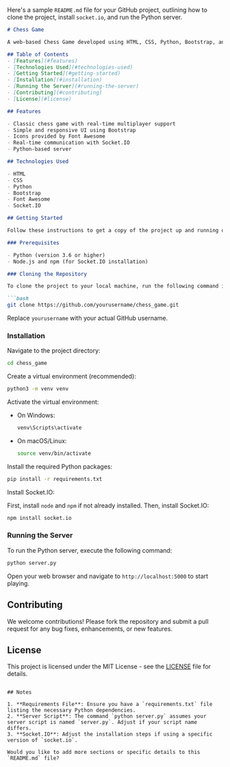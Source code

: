 Here's a sample `README.md` file for your GitHub project, outlining how to clone the project, install `socket.io`, and run the Python server. 

```markdown
# Chess Game

A web-based Chess Game developed using HTML, CSS, Python, Bootstrap, and Font Awesome. This project uses `socket.io` for real-time communication between players.

## Table of Contents
- [Features](#features)
- [Technologies Used](#technologies-used)
- [Getting Started](#getting-started)
- [Installation](#installation)
- [Running the Server](#running-the-server)
- [Contributing](#contributing)
- [License](#license)

## Features

- Classic chess game with real-time multiplayer support
- Simple and responsive UI using Bootstrap
- Icons provided by Font Awesome
- Real-time communication with Socket.IO
- Python-based server

## Technologies Used

- HTML
- CSS
- Python
- Bootstrap
- Font Awesome
- Socket.IO

## Getting Started

Follow these instructions to get a copy of the project up and running on your local machine for development and testing purposes.

### Prerequisites

- Python (version 3.6 or higher)
- Node.js and npm (for Socket.IO installation)

### Cloning the Repository

To clone the project to your local machine, run the following command in your terminal:

```bash
git clone https://github.com/yourusername/chess_game.git
```

Replace `yourusername` with your actual GitHub username.

### Installation

Navigate to the project directory:

```bash
cd chess_game
```

Create a virtual environment (recommended):

```bash
python3 -m venv venv
```

Activate the virtual environment:

- On Windows:

    ```bash
    venv\Scripts\activate
    ```

- On macOS/Linux:

    ```bash
    source venv/bin/activate
    ```

Install the required Python packages:

```bash
pip install -r requirements.txt
```

Install Socket.IO:

First, install `node` and `npm` if not already installed. Then, install Socket.IO:

```bash
npm install socket.io
```

### Running the Server

To run the Python server, execute the following command:

```bash
python server.py
```

Open your web browser and navigate to `http://localhost:5000` to start playing.

## Contributing

We welcome contributions! Please fork the repository and submit a pull request for any bug fixes, enhancements, or new features.

## License

This project is licensed under the MIT License - see the [LICENSE](LICENSE) file for details.
```

## Notes

1. **Requirements File**: Ensure you have a `requirements.txt` file listing the necessary Python dependencies.
2. **Server Script**: The command `python server.py` assumes your server script is named `server.py`. Adjust if your script name differs.
3. **Socket.IO**: Adjust the installation steps if using a specific version of `socket.io`.

Would you like to add more sections or specific details to this `README.md` file?
